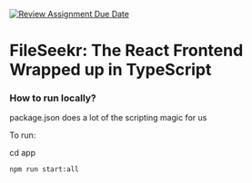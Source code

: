 [![Review Assignment Due Date](https://classroom.github.com/assets/deadline-readme-button-22041afd0340ce965d47ae6ef1cefeee28c7c493a6346c4f15d667ab976d596c.svg)](https://classroom.github.com/a/_U2QbDVP)

# FileSeekr: The React Frontend Wrapped up in TypeScript

### How to run locally?

package.json does a lot of the scripting magic for us

To run:

cd app

`npm run start:all`